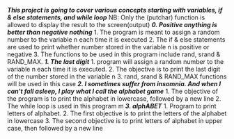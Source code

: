 ***This project is going to cover various concepts starting with variables, if & else statements, and while loop***
	NB: Only the (putchar) function is allowed to display the result to the screen(output)
***0. Positive anything is better than negative nothing***
	1. The program is meant to assign a random number to the variable n each time it is executed
	2. The if & else statements are used to print whether number stored in the variable n is positive or negative
	3. The functions to be used in this program include rand, srand & RAND_MAX. 
***1. The last digit***
	1. program will assign a random number to the variable n each time it is executed.
	2. The objective is to print the last digit of the number stored in the variable n
	3. rand, srand & RAND_MAX functions will be used in this case 
***2. I sometimes suffer from insomnia. And when I can't fall asleep, I play what I call the alphabet game***
	1. The objective of the program is to print the alphabet in lowercase, followed by a new line
	2. The while loop is used in this program
m
***3. alphABET***
	1. Program to print letters of alphabet.
	2. The first objective is to print the letters of the alphabet in lowercase
	3. The second objective is to print letters of alphabet in upper case, then followed by a new line
